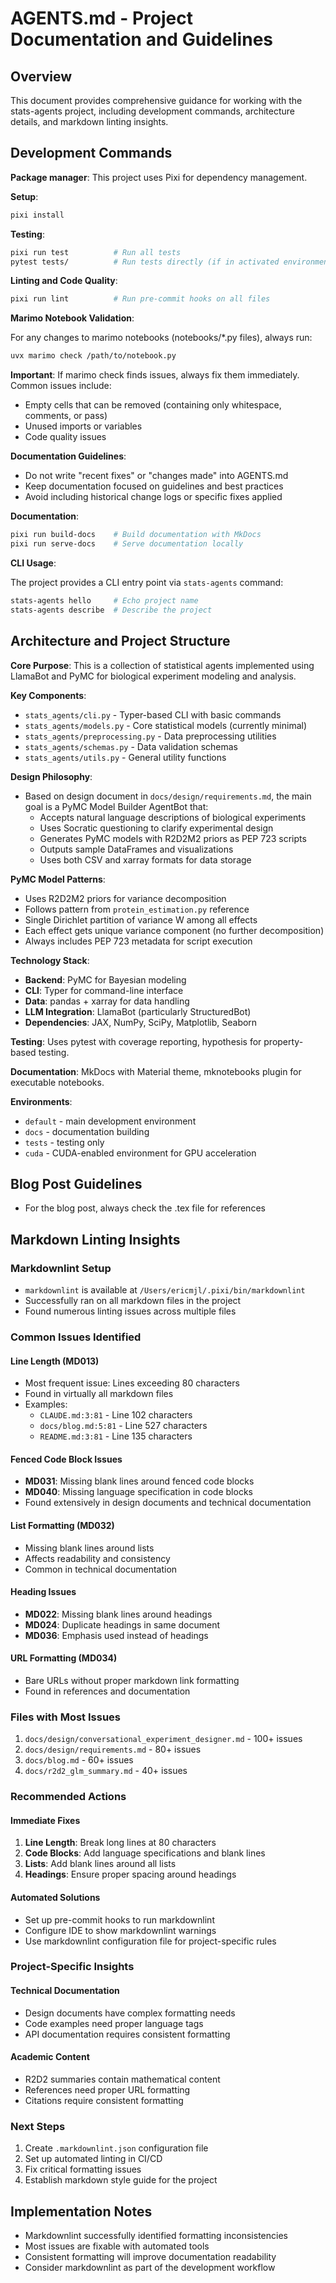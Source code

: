 # AGENTS.md - Project Documentation and Guidelines

## Overview

This document provides comprehensive guidance for working with the stats-agents
project, including development commands, architecture details, and markdown
linting insights.

## Development Commands

**Package manager**: This project uses Pixi for dependency management.

**Setup**:

```bash
pixi install
```

**Testing**:

```bash
pixi run test          # Run all tests
pytest tests/          # Run tests directly (if in activated environment)
```

**Linting and Code Quality**:

```bash
pixi run lint          # Run pre-commit hooks on all files
```

**Marimo Notebook Validation**:

For any changes to marimo notebooks (notebooks/*.py files), always run:

```bash
uvx marimo check /path/to/notebook.py
```

**Important**: If marimo check finds issues, always fix them immediately.
Common issues include:

- Empty cells that can be removed (containing only whitespace, comments, or pass)
- Unused imports or variables
- Code quality issues

**Documentation Guidelines**:

- Do not write "recent fixes" or "changes made" into AGENTS.md
- Keep documentation focused on guidelines and best practices
- Avoid including historical change logs or specific fixes applied

**Documentation**:

```bash
pixi run build-docs    # Build documentation with MkDocs
pixi run serve-docs    # Serve documentation locally
```

**CLI Usage**:

The project provides a CLI entry point via `stats-agents` command:

```bash
stats-agents hello     # Echo project name
stats-agents describe  # Describe the project
```

## Architecture and Project Structure

**Core Purpose**: This is a collection of statistical agents implemented using
LlamaBot and PyMC for biological experiment modeling and analysis.

**Key Components**:

- `stats_agents/cli.py` - Typer-based CLI with basic commands
- `stats_agents/models.py` - Core statistical models (currently minimal)
- `stats_agents/preprocessing.py` - Data preprocessing utilities
- `stats_agents/schemas.py` - Data validation schemas
- `stats_agents/utils.py` - General utility functions

**Design Philosophy**:

- Based on design document in `docs/design/requirements.md`, the main goal is
  a PyMC Model Builder AgentBot that:
  - Accepts natural language descriptions of biological experiments
  - Uses Socratic questioning to clarify experimental design
  - Generates PyMC models with R2D2M2 priors as PEP 723 scripts
  - Outputs sample DataFrames and visualizations
  - Uses both CSV and xarray formats for data storage

**PyMC Model Patterns**:

- Uses R2D2M2 priors for variance decomposition
- Follows pattern from `protein_estimation.py` reference
- Single Dirichlet partition of variance W among all effects
- Each effect gets unique variance component (no further decomposition)
- Always includes PEP 723 metadata for script execution

**Technology Stack**:

- **Backend**: PyMC for Bayesian modeling
- **CLI**: Typer for command-line interface
- **Data**: pandas + xarray for data handling
- **LLM Integration**: LlamaBot (particularly StructuredBot)
- **Dependencies**: JAX, NumPy, SciPy, Matplotlib, Seaborn

**Testing**: Uses pytest with coverage reporting, hypothesis for property-based
testing.

**Documentation**: MkDocs with Material theme, mknotebooks plugin for
executable notebooks.

**Environments**:

- `default` - main development environment
- `docs` - documentation building
- `tests` - testing only
- `cuda` - CUDA-enabled environment for GPU acceleration

## Blog Post Guidelines

- For the blog post, always check the .tex file for references

## Markdown Linting Insights

### Markdownlint Setup

- `markdownlint` is available at `/Users/ericmjl/.pixi/bin/markdownlint`
- Successfully ran on all markdown files in the project
- Found numerous linting issues across multiple files

### Common Issues Identified

#### **Line Length (MD013)**

- Most frequent issue: Lines exceeding 80 characters
- Found in virtually all markdown files
- Examples:
  - `CLAUDE.md:3:81` - Line 102 characters
  - `docs/blog.md:5:81` - Line 527 characters
  - `README.md:3:81` - Line 135 characters

#### **Fenced Code Block Issues**

- **MD031**: Missing blank lines around fenced code blocks
- **MD040**: Missing language specification in code blocks
- Found extensively in design documents and technical documentation

#### **List Formatting (MD032)**

- Missing blank lines around lists
- Affects readability and consistency
- Common in technical documentation

#### **Heading Issues**

- **MD022**: Missing blank lines around headings
- **MD024**: Duplicate headings in same document
- **MD036**: Emphasis used instead of headings

#### **URL Formatting (MD034)**

- Bare URLs without proper markdown link formatting
- Found in references and documentation

### Files with Most Issues

1. `docs/design/conversational_experiment_designer.md` - 100+ issues
2. `docs/design/requirements.md` - 80+ issues
3. `docs/blog.md` - 60+ issues
4. `docs/r2d2_glm_summary.md` - 40+ issues

### Recommended Actions

#### **Immediate Fixes**

1. **Line Length**: Break long lines at 80 characters
2. **Code Blocks**: Add language specifications and blank lines
3. **Lists**: Add blank lines around all lists
4. **Headings**: Ensure proper spacing around headings

#### **Automated Solutions**

- Set up pre-commit hooks to run markdownlint
- Configure IDE to show markdownlint warnings
- Use markdownlint configuration file for project-specific rules

### Project-Specific Insights

#### **Technical Documentation**

- Design documents have complex formatting needs
- Code examples need proper language tags
- API documentation requires consistent formatting

#### **Academic Content**

- R2D2 summaries contain mathematical content
- References need proper URL formatting
- Citations require consistent formatting

### Next Steps

1. Create `.markdownlint.json` configuration file
2. Set up automated linting in CI/CD
3. Fix critical formatting issues
4. Establish markdown style guide for the project

## Implementation Notes

- Markdownlint successfully identified formatting inconsistencies
- Most issues are fixable with automated tools
- Consistent formatting will improve documentation readability
- Consider markdownlint as part of the development workflow
